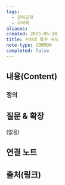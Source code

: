 ```yaml
---
tags:
  - 전력공학
  - 수력학
aliases: 
created: 2025-05-10
title: 수차의 특유 속도
note-type: COMMON
completed: false
---
```


## 내용(Content)
### 정의


## 질문 & 확장

(없음)

## 연결 노트

## 출처(링크)

